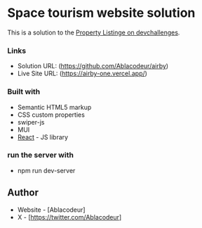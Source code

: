 # Space tourism website solution

This is a solution to the [Property Listinge on devchallenges](https://devchallenges.io/). 



### Links

- Solution URL: (https://github.com/Ablacodeur/airby)
- Live Site URL: (https://airby-one.vercel.app/)


### Built with

- Semantic HTML5 markup
- CSS custom properties
- swiper-js 
- MUI
- [React](https://reactjs.org/) - JS library


### run the server with

- npm run dev-server

## Author

- Website - [Ablacodeur]
- X - [https://twitter.com/Ablacodeur]

